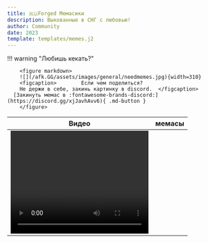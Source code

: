 ```yaml
---
title: 🇷🇺Forged Мемасики
description: Выкованные в СНГ с любовью!
author: Community
date: 2023
template: templates/memes.j2
---
```


!!! warning "Любишь кекать?"

        <figure markdown>
        ![](/afk.GG/assets/images/general/needmemes.jpg){width=310}
        <figcaption>        Если чем поделиться?
        Не держи в себе, закинь картинку в discord.  </figcaption>
      [Закинуть мемас в :fontawesome-brands-discord:](https://discord.gg/xjJavhAvv6){ .md-button }
        </figure>

<div id="memes"></div>

|                                                      Видео                                                       | мемасы |
| :--------------------------------------------------------------------------------------------------------------: | :----: |
| <video width="320" height="240" controls><source src="/afk.GG/assets/vids/phil.webm" type="video/webm"></video> |        |
